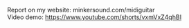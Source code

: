 Report on my website: minkersound.com/midiguitar\
Video demo: https://www.youtube.com/shorts/vxmVxZ4qhBI
